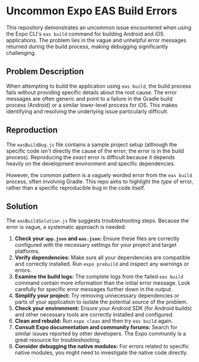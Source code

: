 # Uncommon Expo EAS Build Errors

This repository demonstrates an uncommon issue encountered when using the Expo CLI's `eas build` command for building Android and iOS applications. The problem lies in the vague and unhelpful error messages returned during the build process, making debugging significantly challenging.

## Problem Description

When attempting to build the application using `eas build`, the build process fails without providing specific details about the root cause. The error messages are often generic and point to a failure in the Gradle build process (Android) or a similar lower-level process for iOS. This makes identifying and resolving the underlying issue particularly difficult.

## Reproduction

The `easBuildBug.js` file contains a sample project setup (although the specific code isn't directly the cause of the error; the error is in the build process).  Reproducing the *exact* error is difficult because it depends heavily on the development environment and specific dependencies.

However, the common pattern is a vaguely worded error from the `eas build` process, often involving Gradle. This repo aims to highlight the *type* of error, rather than a specific reproducible bug in the code itself.

## Solution

The `easBuildSolution.js` file suggests troubleshooting steps.  Because the error is vague, a systematic approach is needed:

1. **Check your `app.json` and `eas.json`:** Ensure these files are correctly configured with the necessary settings for your project and target platforms.
2. **Verify dependencies:** Make sure all your dependencies are compatible and correctly installed. Run `expo prebuild` and inspect any warnings or errors.
3. **Examine the build logs:**  The complete logs from the failed `eas build` command contain more information than the initial error message.  Look carefully for specific error messages further down in the output.
4. **Simplify your project:** Try removing unnecessary dependencies or parts of your application to isolate the potential source of the problem.
5. **Check your environment:** Ensure your Android SDK (for Android builds) and other necessary tools are correctly installed and configured.
6. **Clean and rebuild:** Run `expo clean` and then try `eas build` again.
7. **Consult Expo documentation and community forums:** Search for similar issues reported by other developers. The Expo community is a great resource for troubleshooting.
8. **Consider debugging the native modules:** For errors related to specific native modules, you might need to investigate the native code directly.